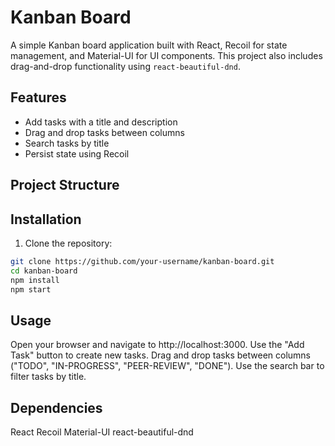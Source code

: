 # Kanban Board

A simple Kanban board application built with React, Recoil for state management, and Material-UI for UI components. This project also includes drag-and-drop functionality using `react-beautiful-dnd`.

## Features

- Add tasks with a title and description
- Drag and drop tasks between columns
- Search tasks by title
- Persist state using Recoil

## Project Structure


## Installation

1. Clone the repository:

```bash
git clone https://github.com/your-username/kanban-board.git
cd kanban-board
npm install
npm start
```
## Usage

Open your browser and navigate to http://localhost:3000.
Use the "Add Task" button to create new tasks.
Drag and drop tasks between columns ("TODO", "IN-PROGRESS", "PEER-REVIEW", "DONE").
Use the search bar to filter tasks by title.

## Dependencies

React
Recoil
Material-UI
react-beautiful-dnd

